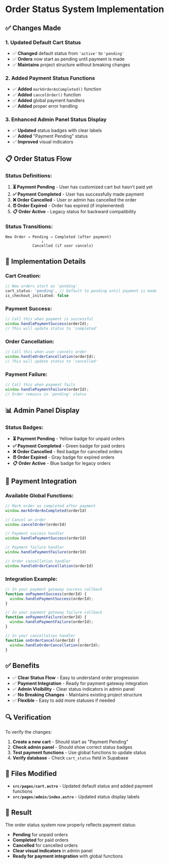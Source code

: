 # Order Status System Implementation

## ✅ Changes Made

### **1. Updated Default Cart Status**
- ✅ **Changed** default status from `'active'` to `'pending'`
- ✅ **Orders** now start as pending until payment is made
- ✅ **Maintains** project structure without breaking changes

### **2. Added Payment Status Functions**
- ✅ **Added** `markOrderAsCompleted()` function
- ✅ **Added** `cancelOrder()` function
- ✅ **Added** global payment handlers
- ✅ **Added** proper error handling

### **3. Enhanced Admin Panel Status Display**
- ✅ **Updated** status badges with clear labels
- ✅ **Added** "Payment Pending" status
- ✅ **Improved** visual indicators

## 📋 Order Status Flow

### **Status Definitions:**
1. **⏳ Payment Pending** - User has customized cart but hasn't paid yet
2. **✅ Payment Completed** - User has successfully made payment
3. **❌ Order Cancelled** - User or admin has cancelled the order
4. **⏰ Order Expired** - Order has expired (if implemented)
5. **📋 Order Active** - Legacy status for backward compatibility

### **Status Transitions:**
```
New Order → Pending → Completed (after payment)
                ↓
            Cancelled (if user cancels)
```

## 🔧 Implementation Details

### **Cart Creation:**
```javascript
// New orders start as 'pending'
cart_status: 'pending', // Default to pending until payment is made
is_checkout_initiated: false
```

### **Payment Success:**
```javascript
// Call this when payment is successful
window.handlePaymentSuccess(orderId);
// This will update status to 'completed'
```

### **Order Cancellation:**
```javascript
// Call this when user cancels order
window.handleOrderCancellation(orderId);
// This will update status to 'cancelled'
```

### **Payment Failure:**
```javascript
// Call this when payment fails
window.handlePaymentFailure(orderId);
// Order remains in 'pending' status
```

## 📊 Admin Panel Display

### **Status Badges:**
- **⏳ Payment Pending** - Yellow badge for unpaid orders
- **✅ Payment Completed** - Green badge for paid orders
- **❌ Order Cancelled** - Red badge for cancelled orders
- **⏰ Order Expired** - Gray badge for expired orders
- **📋 Order Active** - Blue badge for legacy orders

## 🔌 Payment Integration

### **Available Global Functions:**
```javascript
// Mark order as completed after payment
window.markOrderAsCompleted(orderId)

// Cancel an order
window.cancelOrder(orderId)

// Payment success handler
window.handlePaymentSuccess(orderId)

// Payment failure handler
window.handlePaymentFailure(orderId)

// Order cancellation handler
window.handleOrderCancellation(orderId)
```

### **Integration Example:**
```javascript
// In your payment gateway success callback
function onPaymentSuccess(orderId) {
  window.handlePaymentSuccess(orderId);
}

// In your payment gateway failure callback
function onPaymentFailure(orderId) {
  window.handlePaymentFailure(orderId);
}

// In your cancellation handler
function onOrderCancel(orderId) {
  window.handleOrderCancellation(orderId);
}
```

## ✅ Benefits

- ✅ **Clear Status Flow** - Easy to understand order progression
- ✅ **Payment Integration** - Ready for payment gateway integration
- ✅ **Admin Visibility** - Clear status indicators in admin panel
- ✅ **No Breaking Changes** - Maintains existing project structure
- ✅ **Flexible** - Easy to add more statuses if needed

## 🔍 Verification

To verify the changes:
1. **Create a new cart** - Should start as "Payment Pending"
2. **Check admin panel** - Should show correct status badges
3. **Test payment functions** - Use global functions to update status
4. **Verify database** - Check `cart_status` field in Supabase

## 📁 Files Modified

- **`src/pages/cart.astro`** - Updated default status and added payment functions
- **`src/pages/admin/index.astro`** - Updated status display labels

## 🎯 Result

The order status system now properly reflects payment status:
- **Pending** for unpaid orders
- **Completed** for paid orders  
- **Cancelled** for cancelled orders
- **Clear visual indicators** in admin panel
- **Ready for payment integration** with global functions
